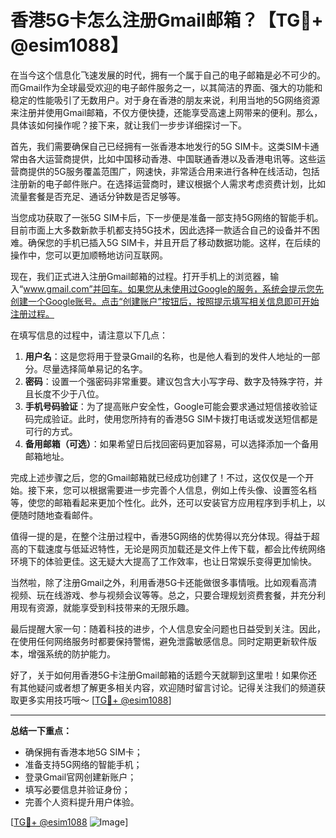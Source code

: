 # 香港5G卡怎么注册Gmail邮箱？【TG💪+ @esim1088】

在当今这个信息化飞速发展的时代，拥有一个属于自己的电子邮箱是必不可少的。而Gmail作为全球最受欢迎的电子邮件服务之一，以其简洁的界面、强大的功能和稳定的性能吸引了无数用户。对于身在香港的朋友来说，利用当地的5G网络资源来注册并使用Gmail邮箱，不仅方便快捷，还能享受高速上网带来的便利。那么，具体该如何操作呢？接下来，就让我们一步步详细探讨一下。

首先，我们需要确保自己已经拥有一张香港本地发行的5G SIM卡。这类SIM卡通常由各大运营商提供，比如中国移动香港、中国联通香港以及香港电讯等。这些运营商提供的5G服务覆盖范围广，网速快，非常适合用来进行各种在线活动，包括注册新的电子邮件账户。在选择运营商时，建议根据个人需求考虑资费计划，比如流量套餐是否充足、通话分钟数是否足够等。

当您成功获取了一张5G SIM卡后，下一步便是准备一部支持5G网络的智能手机。目前市面上大多数新款手机都支持5G技术，因此选择一款适合自己的设备并不困难。确保您的手机已插入5G SIM卡，并且开启了移动数据功能。这样，在后续的操作中，您可以更加顺畅地访问互联网。

现在，我们正式进入注册Gmail邮箱的过程。打开手机上的浏览器，输入“www.gmail.com”并回车。如果您从未使用过Google的服务，系统会提示您先创建一个Google账号。点击“创建账户”按钮后，按照提示填写相关信息即可开始注册过程。

在填写信息的过程中，请注意以下几点：
1. **用户名**：这是您将用于登录Gmail的名称，也是他人看到的发件人地址的一部分。尽量选择简单易记的名字。
2. **密码**：设置一个强密码非常重要。建议包含大小写字母、数字及特殊字符，并且长度不少于八位。
3. **手机号码验证**：为了提高账户安全性，Google可能会要求通过短信接收验证码完成验证。此时，使用您所持有的香港5G SIM卡拨打电话或发送短信都是可行的方式。
4. **备用邮箱（可选）**：如果希望日后找回密码更加容易，可以选择添加一个备用邮箱地址。

完成上述步骤之后，您的Gmail邮箱就已经成功创建了！不过，这仅仅是一个开始。接下来，您可以根据需要进一步完善个人信息，例如上传头像、设置签名档等，使您的邮箱看起来更加个性化。此外，还可以安装官方应用程序到手机上，以便随时随地查看邮件。

值得一提的是，在整个注册过程中，香港5G网络的优势得以充分体现。得益于超高的下载速度与低延迟特性，无论是网页加载还是文件上传下载，都会比传统网络环境下的体验更佳。这无疑大大提高了工作效率，也让日常娱乐变得更加愉快。

当然啦，除了注册Gmail之外，利用香港5G卡还能做很多事情哦。比如观看高清视频、玩在线游戏、参与视频会议等等。总之，只要合理规划资费套餐，并充分利用现有资源，就能享受到科技带来的无限乐趣。

最后提醒大家一句：随着科技的进步，个人信息安全问题也日益受到关注。因此，在使用任何网络服务时都要保持警惕，避免泄露敏感信息。同时定期更新软件版本，增强系统的防护能力。

好了，关于如何用香港5G卡注册Gmail邮箱的话题今天就聊到这里啦！如果你还有其他疑问或者想了解更多相关内容，欢迎随时留言讨论。记得关注我们的频道获取更多实用技巧哦～ [[TG💪+ @esim1088](https://t.me/s/esim1088)]

---

**总结一下重点：**
- 确保拥有香港本地5G SIM卡；
- 准备支持5G网络的智能手机；
- 登录Gmail官网创建新账户；
- 填写必要信息并验证身份；
- 完善个人资料提升用户体验。

[[TG💪+ @esim1088](https://t.me/s/esim1088) ![Image](https://i.postimg.cc/4NQfJmqS/Snipaste-2025-05-13-00-14-12.png)]
